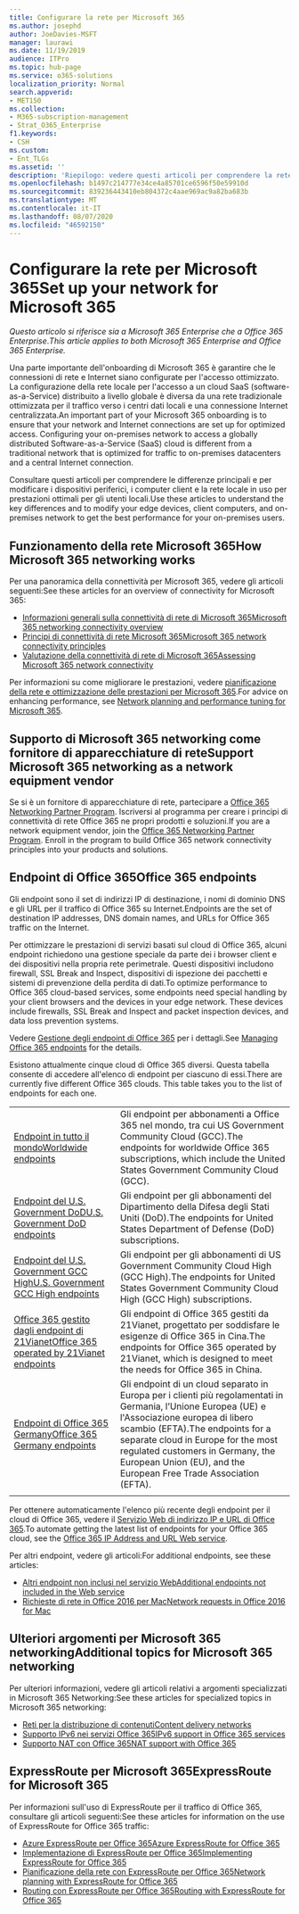 ```yaml
---
title: Configurare la rete per Microsoft 365
ms.author: josephd
author: JoeDavies-MSFT
manager: laurawi
ms.date: 11/19/2019
audience: ITPro
ms.topic: hub-page
ms.service: o365-solutions
localization_priority: Normal
search.appverid:
- MET150
ms.collection:
- M365-subscription-management
- Strat_O365_Enterprise
f1.keywords:
- CSH
ms.custom:
- Ent_TLGs
ms.assetid: ''
description: 'Riepilogo: vedere questi articoli per comprendere la rete per Microsoft 365.'
ms.openlocfilehash: b1497c214777e34ce4a85701ce6596f50e59910d
ms.sourcegitcommit: 839236443410eb804372c4aae969ac9a82ba683b
ms.translationtype: MT
ms.contentlocale: it-IT
ms.lasthandoff: 08/07/2020
ms.locfileid: "46592150"
---
```

# <a name="set-up-your-network-for-microsoft-365"></a><span data-ttu-id="a0acc-103">Configurare la rete per Microsoft 365</span><span class="sxs-lookup"><span data-stu-id="a0acc-103">Set up your network for Microsoft 365</span></span>

<span data-ttu-id="a0acc-104">*Questo articolo si riferisce sia a Microsoft 365 Enterprise che a Office 365 Enterprise*.</span><span class="sxs-lookup"><span data-stu-id="a0acc-104">*This article applies to both Microsoft 365 Enterprise and Office 365 Enterprise.*</span></span>

<span data-ttu-id="a0acc-p101">Una parte importante dell'onboarding di Microsoft 365 è garantire che le connessioni di rete e Internet siano configurate per l'accesso ottimizzato. La configurazione della rete locale per l'accesso a un cloud SaaS (software-as-a-Service) distribuito a livello globale è diversa da una rete tradizionale ottimizzata per il traffico verso i centri dati locali e una connessione Internet centralizzata.</span><span class="sxs-lookup"><span data-stu-id="a0acc-p101">An important part of your Microsoft 365 onboarding is to ensure that your network and Internet connections are set up for optimized access. Configuring your on-premises network to access a globally distributed Software-as-a-Service (SaaS) cloud is different from a traditional network that is optimized for traffic to on-premises datacenters and a central Internet connection.</span></span> 

<span data-ttu-id="a0acc-107">Consultare questi articoli per comprendere le differenze principali e per modificare i dispositivi periferici, i computer client e la rete locale in uso per prestazioni ottimali per gli utenti locali.</span><span class="sxs-lookup"><span data-stu-id="a0acc-107">Use these articles to understand the key differences and to modify your edge devices, client computers, and on-premises network to get the best performance for your on-premises users.</span></span>

## <a name="how-microsoft-365-networking-works"></a><span data-ttu-id="a0acc-108">Funzionamento della rete Microsoft 365</span><span class="sxs-lookup"><span data-stu-id="a0acc-108">How Microsoft 365 networking works</span></span>

<span data-ttu-id="a0acc-109">Per una panoramica della connettività per Microsoft 365, vedere gli articoli seguenti:</span><span class="sxs-lookup"><span data-stu-id="a0acc-109">See these articles for an overview of connectivity for Microsoft 365:</span></span>

- [<span data-ttu-id="a0acc-110">Informazioni generali sulla connettività di rete di Microsoft 365</span><span class="sxs-lookup"><span data-stu-id="a0acc-110">Microsoft 365 networking connectivity overview</span></span>](office-365-networking-overview.md)
- [<span data-ttu-id="a0acc-111">Principi di connettività di rete Microsoft 365</span><span class="sxs-lookup"><span data-stu-id="a0acc-111">Microsoft 365 network connectivity principles</span></span>](office-365-network-connectivity-principles.md)
- [<span data-ttu-id="a0acc-112">Valutazione della connettività di rete di Microsoft 365</span><span class="sxs-lookup"><span data-stu-id="a0acc-112">Assessing Microsoft 365 network connectivity</span></span>](assessing-network-connectivity.md)

<span data-ttu-id="a0acc-113">Per informazioni su come migliorare le prestazioni, vedere [pianificazione della rete e ottimizzazione delle prestazioni per Microsoft 365](network-planning-and-performance.md).</span><span class="sxs-lookup"><span data-stu-id="a0acc-113">For advice on enhancing performance, see [Network planning and performance tuning for Microsoft 365](network-planning-and-performance.md).</span></span>

## <a name="support-microsoft-365-networking-as-a-network-equipment-vendor"></a><span data-ttu-id="a0acc-114">Supporto di Microsoft 365 networking come fornitore di apparecchiature di rete</span><span class="sxs-lookup"><span data-stu-id="a0acc-114">Support Microsoft 365 networking as a network equipment vendor</span></span>

<span data-ttu-id="a0acc-p102">Se si è un fornitore di apparecchiature di rete, partecipare a [Office 365 Networking Partner Program](office-365-networking-partner-program.md). Iscriversi al programma per creare i principi di connettività di rete Office 365 ne propri prodotti e soluzioni.</span><span class="sxs-lookup"><span data-stu-id="a0acc-p102">If you are a network equipment vendor, join the [Office 365 Networking Partner Program](office-365-networking-partner-program.md). Enroll in the program to build Office 365 network connectivity principles into your products and solutions.</span></span> 

## <a name="office-365-endpoints"></a><span data-ttu-id="a0acc-117">Endpoint di Office 365</span><span class="sxs-lookup"><span data-stu-id="a0acc-117">Office 365 endpoints</span></span>

<span data-ttu-id="a0acc-118">Gli endpoint sono il set di indirizzi IP di destinazione, i nomi di dominio DNS e gli URL per il traffico di Office 365 su Internet.</span><span class="sxs-lookup"><span data-stu-id="a0acc-118">Endpoints are the set of destination IP addresses, DNS domain names, and URLs for Office 365 traffic on the Internet.</span></span> 

<span data-ttu-id="a0acc-p103">Per ottimizzare le prestazioni di servizi basati sul cloud di Office 365, alcuni endpoint richiedono una gestione speciale da parte dei i browser client e dei dispositivi nella propria rete perimetrale. Questi dispositivi includono firewall, SSL Break and Inspect, dispositivi di ispezione dei pacchetti e sistemi di prevenzione della perdita di dati.</span><span class="sxs-lookup"><span data-stu-id="a0acc-p103">To optimize performance to Office 365 cloud-based services, some endpoints need special handling by your client browsers and the devices in your edge network. These devices include firewalls, SSL Break and Inspect and packet inspection devices, and data loss prevention systems.</span></span>

<span data-ttu-id="a0acc-121">Vedere [Gestione degli endpoint di Office 365](managing-office-365-endpoints.md) per i dettagli.</span><span class="sxs-lookup"><span data-stu-id="a0acc-121">See [Managing Office 365 endpoints](managing-office-365-endpoints.md) for the details.</span></span>

<span data-ttu-id="a0acc-p104">Esistono attualmente cinque cloud di Office 365 diversi. Questa tabella consente di accedere all'elenco di endpoint per ciascuno di essi.</span><span class="sxs-lookup"><span data-stu-id="a0acc-p104">There are currently five different Office 365 clouds. This table takes you to the list of endpoints for each one.</span></span>

|||
|:-------|:-----|
| [<span data-ttu-id="a0acc-124">Endpoint in tutto il mondo</span><span class="sxs-lookup"><span data-stu-id="a0acc-124">Worldwide endpoints</span></span>](urls-and-ip-address-ranges.md) | <span data-ttu-id="a0acc-125">Gli endpoint per abbonamenti a Office 365 nel mondo, tra cui US Government Community Cloud (GCC).</span><span class="sxs-lookup"><span data-stu-id="a0acc-125">The endpoints for worldwide Office 365 subscriptions, which include the United States Government Community Cloud (GCC).</span></span> |
| [<span data-ttu-id="a0acc-126">Endpoint del U.S. Government DoD</span><span class="sxs-lookup"><span data-stu-id="a0acc-126">U.S. Government DoD endpoints</span></span>](office-365-u-s-government-dod-endpoints.md) | <span data-ttu-id="a0acc-127">Gli endpoint per gli abbonamenti del Dipartimento della Difesa degli Stati Uniti (DoD).</span><span class="sxs-lookup"><span data-stu-id="a0acc-127">The endpoints for United States Department of Defense (DoD) subscriptions.</span></span> |
| [<span data-ttu-id="a0acc-128">Endpoint del U.S. Government GCC High</span><span class="sxs-lookup"><span data-stu-id="a0acc-128">U.S. Government GCC High endpoints</span></span>](office-365-u-s-government-gcc-high-endpoints.md) | <span data-ttu-id="a0acc-129">Gli endpoint per gli abbonamenti di US Government Community Cloud High (GCC High).</span><span class="sxs-lookup"><span data-stu-id="a0acc-129">The endpoints for United States Government Community Cloud High (GCC High) subscriptions.</span></span> |
| [<span data-ttu-id="a0acc-130">Office 365 gestito dagli endpoint di 21Vianet</span><span class="sxs-lookup"><span data-stu-id="a0acc-130">Office 365 operated by 21Vianet endpoints</span></span>](urls-and-ip-address-ranges-21vianet.md) | <span data-ttu-id="a0acc-131">Gli endpoint di Office 365 gestiti da 21Vianet, progettato per soddisfare le esigenze di Office 365 in Cina.</span><span class="sxs-lookup"><span data-stu-id="a0acc-131">The endpoints for Office 365 operated by 21Vianet, which is designed to meet the needs for Office 365 in China.</span></span> |
| [<span data-ttu-id="a0acc-132">Endpoint di Office 365 Germany</span><span class="sxs-lookup"><span data-stu-id="a0acc-132">Office 365 Germany endpoints</span></span>](office-365-germany-endpoints.md) | <span data-ttu-id="a0acc-133">Gli endpoint di un cloud separato in Europa per i clienti più regolamentati in Germania, l’Unione Europea (UE) e l'Associazione europea di libero scambio (EFTA).</span><span class="sxs-lookup"><span data-stu-id="a0acc-133">The endpoints for a separate cloud in Europe for the most regulated customers in Germany, the European Union (EU), and the European Free Trade Association (EFTA).</span></span> |
|||

<span data-ttu-id="a0acc-134">Per ottenere automaticamente l'elenco più recente degli endpoint per il cloud di Office 365, vedere il [Servizio Web di indirizzo IP e URL di Office 365](office-365-ip-web-service.md).</span><span class="sxs-lookup"><span data-stu-id="a0acc-134">To automate getting the latest list of endpoints for your Office 365 cloud, see the [Office 365 IP Address and URL Web service](office-365-ip-web-service.md).</span></span>

<span data-ttu-id="a0acc-135">Per altri endpoint, vedere gli articoli:</span><span class="sxs-lookup"><span data-stu-id="a0acc-135">For additional endpoints, see these articles:</span></span>

- [<span data-ttu-id="a0acc-136">Altri endpoint non inclusi nel servizio Web</span><span class="sxs-lookup"><span data-stu-id="a0acc-136">Additional endpoints not included in the Web service</span></span>](additional-office365-ip-addresses-and-urls.md)
- [<span data-ttu-id="a0acc-137">Richieste di rete in Office 2016 per Mac</span><span class="sxs-lookup"><span data-stu-id="a0acc-137">Network requests in Office 2016 for Mac</span></span>](network-requests-in-office-2016-for-mac.md)


## <a name="additional-topics-for-microsoft-365-networking"></a><span data-ttu-id="a0acc-138">Ulteriori argomenti per Microsoft 365 networking</span><span class="sxs-lookup"><span data-stu-id="a0acc-138">Additional topics for Microsoft 365 networking</span></span>

<span data-ttu-id="a0acc-139">Per ulteriori informazioni, vedere gli articoli relativi a argomenti specializzati in Microsoft 365 Networking:</span><span class="sxs-lookup"><span data-stu-id="a0acc-139">See these articles for specialized topics in Microsoft 365 networking:</span></span>

- [<span data-ttu-id="a0acc-140">Reti per la distribuzione di contenuti</span><span class="sxs-lookup"><span data-stu-id="a0acc-140">Content delivery networks</span></span>](content-delivery-networks.md)
- [<span data-ttu-id="a0acc-141">Supporto IPv6 nei servizi Office 365</span><span class="sxs-lookup"><span data-stu-id="a0acc-141">IPv6 support in Office 365 services</span></span>](ipv6-support.md)
- [<span data-ttu-id="a0acc-142">Supporto NAT con Office 365</span><span class="sxs-lookup"><span data-stu-id="a0acc-142">NAT support with Office 365</span></span>](nat-support-with-office-365.md)

## <a name="expressroute-for-microsoft-365"></a><span data-ttu-id="a0acc-143">ExpressRoute per Microsoft 365</span><span class="sxs-lookup"><span data-stu-id="a0acc-143">ExpressRoute for Microsoft 365</span></span>

<span data-ttu-id="a0acc-144">Per informazioni sull'uso di ExpressRoute per il traffico di Office 365, consultare gli articoli seguenti:</span><span class="sxs-lookup"><span data-stu-id="a0acc-144">See these articles for information on the use of ExpressRoute for Office 365 traffic:</span></span>

- [<span data-ttu-id="a0acc-145">Azure ExpressRoute per Office 365</span><span class="sxs-lookup"><span data-stu-id="a0acc-145">Azure ExpressRoute for Office 365</span></span>](azure-expressroute.md)
- [<span data-ttu-id="a0acc-146">Implementazione di ExpressRoute per Office 365</span><span class="sxs-lookup"><span data-stu-id="a0acc-146">Implementing ExpressRoute for Office 365</span></span>](implementing-expressroute.md)
- [<span data-ttu-id="a0acc-147">Pianificazione della rete con ExpressRoute per Office 365</span><span class="sxs-lookup"><span data-stu-id="a0acc-147">Network planning with ExpressRoute for Office 365</span></span>](network-planning-with-expressroute.md)
- [<span data-ttu-id="a0acc-148">Routing con ExpressRoute per Office 365</span><span class="sxs-lookup"><span data-stu-id="a0acc-148">Routing with ExpressRoute for Office 365</span></span>](routing-with-expressroute.md)
